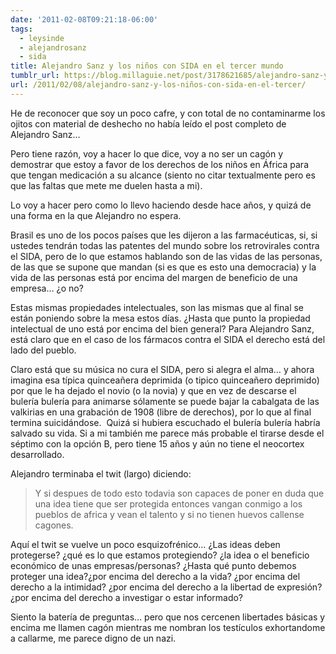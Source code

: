 ```yaml
---
date: '2011-02-08T09:21:18-06:00'
tags:
  - leysinde
  - alejandrosanz
  - sida
title: Alejandro Sanz y los niños con SIDA en el tercer mundo
tumblr_url: https://blog.millaguie.net/post/3178621685/alejandro-sanz-y-los-ni%C3%B1os-con-sida-en-el-tercer
url: /2011/02/08/alejandro-sanz-y-los-niños-con-sida-en-el-tercer/
---
```


He de reconocer que soy un poco cafre, y con total de no contaminarme los ojitos con material de deshecho no había leído el post completo de Alejandro Sanz…

Pero tiene razón, voy a hacer lo que dice, voy a no ser un cagón y demostrar que estoy a favor de los derechos de los niños en África para que tengan medicación a su alcance (siento no citar textualmente pero es que las faltas que mete me duelen hasta a mi).

Lo voy a hacer pero como lo llevo haciendo desde hace años, y quizá de una forma en la que Alejandro no espera.

Brasil es uno de los pocos países que les dijeron a las farmacéuticas, si, si ustedes tendrán todas las patentes del mundo sobre los retrovirales contra el SIDA, pero de lo que estamos hablando son de las vidas de las personas, de las que se supone que mandan (si es que es esto una democracia) y la vida de las personas está por encima del margen de beneficio de una empresa… ¿o no?

Estas mismas propiedades intelectuales, son las mismas que al final se están poniendo sobre la mesa estos días. ¿Hasta que punto la propiedad intelectual de uno está por encima del bien general? Para Alejandro Sanz, está claro que en el caso de los fármacos contra el SIDA el derecho está del lado del pueblo.

Claro está que su música no cura el SIDA, pero si alegra el alma… y ahora imagina esa típica quinceañera deprimida (o tipico quinceañero deprimido) por que le ha dejado el novio (o la novia) y que en vez de descarse el bulería bulería para animarse sólamente se puede bajar la cabalgata de las valkirias en una grabación de 1908 (libre de derechos), por lo que al final termina suicidándose.&nbsp; Quizá si hubiera escuchado el bulería bulería habría salvado su vida. Si a mi también me parece más probable el tirarse desde el séptimo con la opción B, pero tiene 15 años y aún no tiene el neocortex desarrollado.

Alejandro terminaba el twit (largo) diciendo:

> Y si despues de todo esto todavia son capaces de poner en duda que una idea tiene que ser protegida entonces vangan conmigo a los pueblos de africa y vean el talento y si no tienen huevos callense cagones.

Aquí el twit se vuelve un poco esquizofrénico… ¿Las ideas deben protegerse? ¿qué es lo que estamos protegiendo? ¿la idea o el beneficio económico de unas empresas/personas? ¿Hasta qué punto debemos proteger una idea?¿por encima del derecho a la vida? ¿por encima del derecho a la intimidad? ¿por encima del derecho a la libertad de expresión? ¿por encima del derecho a investigar o estar informado?

Siento la batería de preguntas… pero que nos cercenen libertades básicas y encima me llamen cagón mientras me nombran los testículos exhortandome a callarme, me parece digno de un nazi.